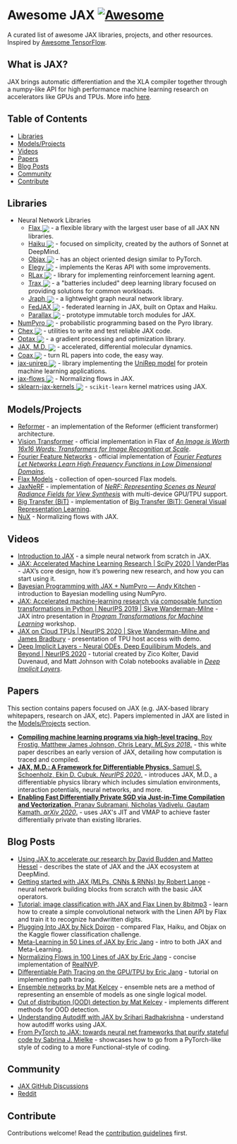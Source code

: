 # Awesome JAX [![Awesome](https://awesome.re/badge.svg)](https://awesome.re)

A curated list of awesome JAX libraries, projects, and other resources. Inspired by [Awesome TensorFlow](https://github.com/jtoy/awesome-tensorflow).

## What is JAX?

JAX brings automatic differentiation and the XLA compiler together through a numpy-like API for high performance machine learning research on accelerators like GPUs and TPUs. More info [here](https://github.com/google/jax).


## Table of Contents

- [Libraries](#libraries)
- [Models/Projects](#projects)
- [Videos](#videos)
- [Papers](#papers)
- [Blog Posts](#posts)
- [Community](#community)
- [Contribute](#contribute)

<a name="libraries" />

## Libraries

- Neural Network Libraries
    - [Flax <img src="https://img.shields.io/github/stars/google/flax?style=social" align="center">](https://github.com/google/flax) - a flexible library with the largest user base of all JAX NN libraries.
    - [Haiku <img src="https://img.shields.io/github/stars/deepmind/dm-haiku?style=social" align="center">](https://github.com/deepmind/dm-haiku) - focused on simplicity, created by the authors of Sonnet at DeepMind.
    - [Objax <img src="https://img.shields.io/github/stars/google/objax?style=social" align="center">](https://github.com/google/objax) - has an object oriented design similar to PyTorch.
    - [Elegy <img src="https://img.shields.io/github/stars/poets-ai/elegy?style=social" align="center">](https://poets-ai.github.io/elegy/) - implements the Keras API with some improvements.
    - [RLax <img src="https://img.shields.io/github/stars/deepmind/rlax?style=social" align="center">](https://github.com/deepmind/rlax) - library for implementing reinforcement learning agent.
    - [Trax <img src="https://img.shields.io/github/stars/google/trax?style=social" align="center">](https://github.com/google/trax) - a "batteries included" deep learning library focused on providing solutions for common workloads.
    - [Jraph <img src="https://img.shields.io/github/stars/deepmind/jraph?style=social" align="center">](https://github.com/deepmind/jraph) - a lightweight graph neural network library.
    - [FedJAX <img src="https://img.shields.io/github/stars/google/fedjax?style=social" align="center">](https://github.com/google/fedjax) - federated learning in JAX, built on Optax and Haiku.
    - [Parallax <img src="https://img.shields.io/github/stars/srush/parallax?style=social" align="center">](https://github.com/srush/parallax) - prototype immutable torch modules for JAX.
- [NumPyro <img src="https://img.shields.io/github/stars/pyro-ppl/numpyro?style=social" align="center">](https://github.com/pyro-ppl/numpyro) - probabilistic programming based on the Pyro library.
- [Chex <img src="https://img.shields.io/github/stars/deepmind/chex?style=social" align="center">](https://github.com/deepmind/chex) - utilities to write and test reliable JAX code.
- [Optax <img src="https://img.shields.io/github/stars/deepmind/optax?style=social" align="center">](https://github.com/deepmind/optax) - a gradient processing and optimization library.
- [JAX, M.D. <img src="https://img.shields.io/github/stars/google/jax-md?style=social" align="center">](https://github.com/google/jax-md) - accelerated, differential molecular dynamics.
- [Coax <img src="https://img.shields.io/github/stars/microsoft/coax?style=social" align="center">](https://github.com/microsoft/coax) - turn RL papers into code, the easy way.
- [jax-unirep <img src="https://img.shields.io/github/stars/ElArkk/jax-unirep?style=social" align="center">](https://github.com/ElArkk/jax-unirep) - library implementing the [UniRep model](https://www.nature.com/articles/s41592-019-0598-1) for protein machine learning applications.
- [jax-flows <img src="https://img.shields.io/github/stars/ChrisWaites/jax-flows?style=social" align="center">](https://github.com/ChrisWaites/jax-flows) - Normalizing flows in JAX.
- [sklearn-jax-kernels <img src="https://img.shields.io/github/stars/ExpectationMax/sklearn-jax-kernels?style=social" align="center">](https://github.com/ExpectationMax/sklearn-jax-kernels) - `scikit-learn` kernel matrices using JAX.

<a name="projects" />

## Models/Projects

- [Reformer](https://github.com/google/trax/tree/master/trax/models/reformer) - an implementation of the Reformer (efficient transformer) architecture.
- [Vision Transformer](https://github.com/google-research/vision_transformer) - official implementation in Flax of [_An Image is Worth 16x16 Words: Transformers for Image Recognition at Scale_](https://arxiv.org/abs/2010.11929).
- [Fourier Feature Networks](https://github.com/tancik/fourier-feature-networks) - official implementation of [_Fourier Features Let Networks Learn High Frequency Functions in Low Dimensional Domains_](https://people.eecs.berkeley.edu/~bmild/fourfeat).
- [Flax Models](https://github.com/google-research/google-research/tree/master/flax_models) - collection of open-sourced Flax models.
- [JaxNeRF](https://github.com/google-research/google-research/tree/master/jaxnerf) - implementation of [_NeRF: Representing Scenes as Neural Radiance Fields for View Synthesis_](http://www.matthewtancik.com/nerf) with multi-device GPU/TPU support.
- [Big Transfer (BiT)](https://github.com/google-research/big_transfer) - implementation of [Big Transfer (BiT): General Visual Representation Learning](https://arxiv.org/abs/1912.11370).
- [NuX](https://github.com/Information-Fusion-Lab-Umass/NuX) - Normalizing flows with JAX.

<a name="videos" />

## Videos

- [Introduction to JAX](https://youtu.be/0mVmRHMaOJ4) - a simple neural network from scratch in JAX.
- [JAX: Accelerated Machine Learning Research | SciPy 2020 | VanderPlas](https://youtu.be/z-WSrQDXkuM) - JAX’s core design, how it’s powering new research, and how you can start using it.
- [Bayesian Programming with JAX + NumPyro — Andy Kitchen](https://youtu.be/CecuWGpoztw) - introduction to Bayesian modelling using NumPyro.
- [JAX: Accelerated machine-learning research via composable function transformations in Python | NeurIPS 2019 | Skye Wanderman-Milne](https://slideslive.com/38923687/jax-accelerated-machinelearning-research-via-composable-function-transformations-in-python) - JAX intro presentation in [_Program Transformations for Machine Learning_](https://program-transformations.github.io) workshop.
- [JAX on Cloud TPUs | NeurIPS 2020 | Skye Wanderman-Milne and James Bradbury](https://drive.google.com/file/d/1jKxefZT1xJDUxMman6qrQVed7vWI0MIn/edit) - presentation of TPU host access with demo.
- [Deep Implicit Layers - Neural ODEs, Deep Equilibirum Models, and Beyond | NeurIPS 2020](https://slideslive.com/38935810/deep-implicit-layers-neural-odes-equilibrium-models-and-beyond) - tutorial created by Zico Kolter, David Duvenaud, and Matt Johnson with Colab notebooks avaliable in [_Deep Implicit Layers_](http://implicit-layers-tutorial.org).

<a name="papers" />

## Papers

This section contains papers focused on JAX (e.g. JAX-based library whitepapers, research on JAX, etc). Papers implemented in JAX are listed in the [Models/Projects](#projects) section.

- [__Compiling machine learning programs via high-level tracing__. Roy Frostig, Matthew James Johnson, Chris Leary. _MLSys 2018_.](https://mlsys.org/Conferences/doc/2018/146.pdf) - this white paper describes an early version of JAX, detailing how computation is traced and compiled.
- [__JAX, M.D.: A Framework for Differentiable Physics__. Samuel S. Schoenholz, Ekin D. Cubuk. _NeurIPS 2020_.](https://arxiv.org/abs/1912.04232) - introduces JAX, M.D., a differentiable physics library which includes simulation environments, interaction potentials, neural networks, and more.
- [__Enabling Fast Differentially Private SGD via Just-in-Time Compilation and Vectorization__. Pranav Subramani, Nicholas Vadivelu, Gautam Kamath. _arXiv 2020_.](https://arxiv.org/abs/2010.09063) - uses JAX's JIT and VMAP to achieve faster differentially private than existing libraries.

<a name="posts" />

## Blog Posts

- [Using JAX to accelerate our research by David Budden and Matteo Hessel](https://deepmind.com/blog/article/using-jax-to-accelerate-our-research) - describes the state of JAX and the JAX ecosystem at DeepMind.
- [Getting started with JAX (MLPs, CNNs & RNNs) by Robert Lange](https://roberttlange.github.io/posts/2020/03/blog-post-10/) - neural network building blocks from scratch with the basic JAX operators.
- [Tutorial: image classification with JAX and Flax Linen by 8bitmp3](https://github.com/8bitmp3/JAX-Flax-Tutorial-Image-Classification-with-Linen) - learn how to create a simple convolutional network with the Linen API by Flax and train it to recognize handwritten digits.
- [Plugging Into JAX by Nick Doiron](https://medium.com/swlh/plugging-into-jax-16c120ec3302) - compared Flax, Haiku, and Objax on the Kaggle flower classification challenge.
- [Meta-Learning in 50 Lines of JAX by Eric Jang](https://blog.evjang.com/2019/02/maml-jax.html) - intro to both JAX and Meta-Learning.
- [Normalizing Flows in 100 Lines of JAX by Eric Jang](https://blog.evjang.com/2019/07/nf-jax.html) - concise implementation of [RealNVP](https://arxiv.org/abs/1605.08803).
- [Differentiable Path Tracing on the GPU/TPU by Eric Jang](https://blog.evjang.com/2019/11/jaxpt.html) - tutorial on implementing path tracing.
- [Ensemble networks by Mat Kelcey](http://matpalm.com/blog/ensemble_nets) - ensemble nets are a method of representing an ensemble of models as one single logical model.
- [Out of distribution (OOD) detection  by Mat Kelcey](http://matpalm.com/blog/ood_using_focal_loss) - implements different methods for OOD detection.
- [Understanding Autodiff with JAX by Srihari Radhakrishna](https://www.radx.in/jax.html) - understand how autodiff works using JAX.
- [From PyTorch to JAX: towards neural net frameworks that purify stateful code by Sabrina J. Mielke](https://sjmielke.com/jax-purify.htm) - showcases how to go from a PyTorch-like style of coding to a more Functional-style of coding. 

<a name="community" />

## Community

- [JAX GitHub Discussions](https://github.com/google/jax/discussions)
- [Reddit](https://www.reddit.com/r/JAX/)

<a name="contribute" />

## Contribute

Contributions welcome! Read the [contribution guidelines](contributing.md) first.
